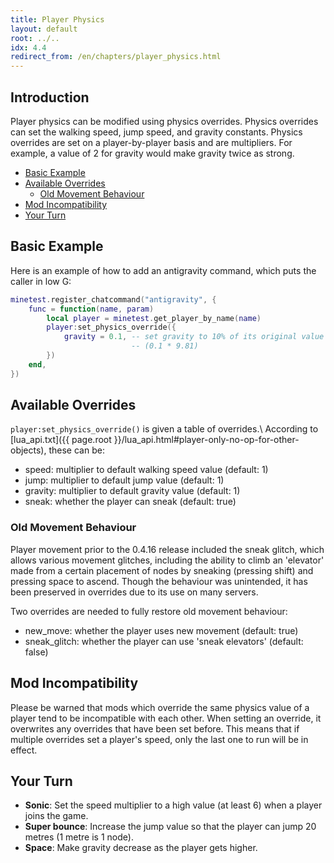 ```yaml
---
title: Player Physics
layout: default
root: ../..
idx: 4.4
redirect_from: /en/chapters/player_physics.html
---
```


## Introduction <!-- omit in toc -->

Player physics can be modified using physics overrides.
Physics overrides can set the walking speed, jump speed,
and gravity constants.
Physics overrides are set on a player-by-player basis
and are multipliers.
For example, a value of 2 for gravity would make gravity twice as strong.

- [Basic Example](#basic-example)
- [Available Overrides](#available-overrides)
  - [Old Movement Behaviour](#old-movement-behaviour)
- [Mod Incompatibility](#mod-incompatibility)
- [Your Turn](#your-turn)

## Basic Example

Here is an example of how to add an antigravity command, which
puts the caller in low G:

```lua
minetest.register_chatcommand("antigravity", {
    func = function(name, param)
        local player = minetest.get_player_by_name(name)
        player:set_physics_override({
            gravity = 0.1, -- set gravity to 10% of its original value
                           -- (0.1 * 9.81)
        })
    end,
})
```

## Available Overrides

`player:set_physics_override()` is given a table of overrides.\\
According to [lua_api.txt]({{ page.root }}/lua_api.html#player-only-no-op-for-other-objects),
these can be:

* speed: multiplier to default walking speed value (default: 1)
* jump: multiplier to default jump value (default: 1)
* gravity: multiplier to default gravity value (default: 1)
* sneak: whether the player can sneak (default: true)

### Old Movement Behaviour

Player movement prior to the 0.4.16 release included the sneak glitch, which
allows various movement glitches, including the ability
to climb an 'elevator' made from a certain placement of nodes by sneaking
(pressing shift) and pressing space to ascend. Though the behaviour was
unintended, it has been preserved in overrides due to its use on many servers.

Two overrides are needed to fully restore old movement behaviour:

* new_move: whether the player uses new movement (default: true)
* sneak_glitch: whether the player can use 'sneak elevators' (default: false)

## Mod Incompatibility

Please be warned that mods which override the same physics value of a player tend
to be incompatible with each other. When setting an override, it overwrites
any overrides that have been set before. This means that if multiple overrides set a
player's speed, only the last one to run will be in effect.

## Your Turn

* **Sonic**: Set the speed multiplier to a high value (at least 6) when a player joins the game.
* **Super bounce**: Increase the jump value so that the player can jump 20 metres (1 metre is 1 node).
* **Space**: Make gravity decrease as the player gets higher.
